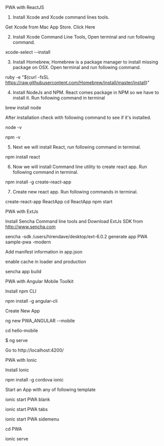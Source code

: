 PWA with ReactJS

1) Install Xcode and Xcode command lines tools.

Get Xcode from Mac App Store. Click Here

2) Install Xcode Command Line Tools, Open terminal and run following command.

xcode-select --install

3) Install Homebrew, Homebrew is a package manager to install missing package on OSX. Open terminal and run following command.

ruby -e "$(curl -fsSL https://raw.githubusercontent.com/Homebrew/install/master/install)"

4) Install NodeJs and NPM. React comes package in NPM so we have to install it. Run following command in terminal

brew install node

After installation check with following command to see if it's installed.

node -v

npm -v

5) Next we will install React, run following command in terminal.

npm install react

6) Now we will install Command line utility to create react app. Run following command in terminal.

npm install -g create-react-app

7) Create new react app. Run following commands in terminal.

create-react-app ReactApp
cd ReactApp
npm start

PWA with ExtJs

Install Sencha Command line tools and Download ExtJs SDK from http://www.sencha.com

sencha -sdk /users/hirendave/desktop/ext-6.0.2 generate app PWA sample-pwa -modern

Add manifest information in app.json

enable cache in loader and production

sencha app build

PWA with Angular Mobile Toolkit

Install npm CLI

npm install -g angular-cli

Create New App

ng new PWA_ANGULAR --mobile

cd hello-mobile

$ ng serve

Go to http://localhost:4200/

PWA with Ionic

Install Ionic

npm install -g cordova ionic

Start an App with any of following template

ionic start PWA blank

ionic start PWA tabs

ionic start PWA sidemenu

cd PWA

ionic serve
